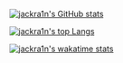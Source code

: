 [![jackra1n's GitHub stats](https://github-readme-stats.vercel.app/api?username=jackra1n&hide=stars&show_icons=true&theme=dark)](https://github.com/anuraghazra/github-readme-stats)

[![jackra1n's top Langs](https://github-readme-stats.vercel.app/api/top-langs/?username=jackra1n&exclude_repo=Shipdoku&card_width=495&theme=dark&layout=compact)](https://github.com/anuraghazra/github-readme-stats)

[![jackra1n's wakatime stats](https://github-readme-stats.vercel.app/api/wakatime?username=jackra1n&theme=dark&layout=compact)](https://github.com/anuraghazra/github-readme-stats)




<!--
**jackra1n/jackra1n** is a ✨ _special_ ✨ repository because its `README.md` (this file) appears on your GitHub profile.

Here are some ideas to get you started:

- 🔭 I’m currently working on ...
- 🌱 I’m currently learning ...
- 👯 I’m looking to collaborate on ...
- 🤔 I’m looking for help with ...
- 💬 Ask me about ...
- 📫 How to reach me: ...
- 😄 Pronouns: ...
- ⚡ Fun fact: ...
-->
